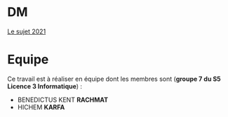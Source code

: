 # DM

[Le sujet 2021](https://www.fil.univ-lille1.fr/~varre/portail/graphes/dm/dm-21-22.pdf)

# Equipe

Ce travail est à réaliser en équipe dont les membres sont (**groupe 7 du S5 Licence 3 Informatique**) :

- BENEDICTUS KENT **RACHMAT**
- HICHEM **KARFA**
